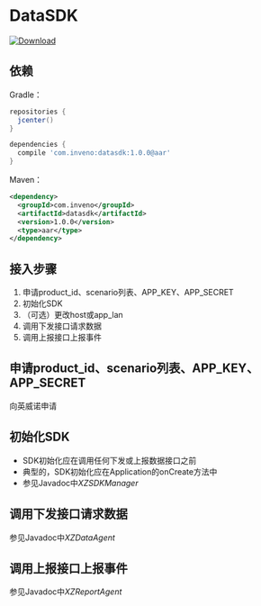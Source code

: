 DataSDK
=====

[ ![Download](https://api.bintray.com/packages/invenogeek/maven/data-sdk/images/download.svg?version=1.0.0) ](https://bintray.com/invenogeek/maven/data-sdk/1.0.0/link)

依赖
--------
Gradle：

```gradle
repositories {
  jcenter() 
}

dependencies {
  compile 'com.inveno:datasdk:1.0.0@aar'
}
```

Maven：

```xml
<dependency>
  <groupId>com.inveno</groupId>
  <artifactId>datasdk</artifactId>
  <version>1.0.0</version>
  <type>aar</type>
</dependency>
```

接入步骤
--------
1. 申请product_id、scenario列表、APP_KEY、APP_SECRET
2. 初始化SDK
3. （可选）更改host或app_lan
3. 调用下发接口请求数据
4. 调用上报接口上报事件

申请product_id、scenario列表、APP_KEY、APP_SECRET
--------
向英威诺申请

初始化SDK
--------
* SDK初始化应在调用任何下发或上报数据接口之前
* 典型的，SDK初始化应在Application的onCreate方法中 
* 参见Javadoc中*XZSDKManager*

调用下发接口请求数据
-------
参见Javadoc中*XZDataAgent*

调用上报接口上报事件
--------
参见Javadoc中*XZReportAgent*




